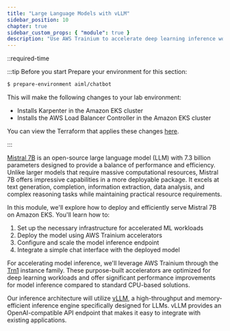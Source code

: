 ```yaml
---
title: "Large Language Models with vLLM"
sidebar_position: 10
chapter: true
sidebar_custom_props: { "module": true }
description: "Use AWS Trainium to accelerate deep learning inference workloads on Amazon Elastic Kubernetes Service."
---
```


::required-time

:::tip Before you start
Prepare your environment for this section:

```bash timeout=300 wait=30
$ prepare-environment aiml/chatbot
```

This will make the following changes to your lab environment:

- Installs Karpenter in the Amazon EKS cluster
- Installs the AWS Load Balancer Controller in the Amazon EKS cluster

You can view the Terraform that applies these changes [here](https://github.com/VAR::MANIFESTS_OWNER/VAR::MANIFESTS_REPOSITORY/tree/VAR::MANIFESTS_REF/manifests/modules/aiml/chatbot/.workshop/terraform).

:::

[Mistral 7B](https://mistral.ai/en/news/announcing-mistral-7b) is an open-source large language model (LLM) with 7.3 billion parameters designed to provide a balance of performance and efficiency. Unlike larger models that require massive computational resources, Mistral 7B offers impressive capabilities in a more deployable package. It excels at text generation, completion, information extraction, data analysis, and complex reasoning tasks while maintaining practical resource requirements.

In this module, we'll explore how to deploy and efficiently serve Mistral 7B on Amazon EKS. You'll learn how to:

1. Set up the necessary infrastructure for accelerated ML workloads
2. Deploy the model using AWS Trainium accelerators
3. Configure and scale the model inference endpoint
4. Integrate a simple chat interface with the deployed model

For accelerating model inference, we'll leverage AWS Trainium through the [Trn1](https://aws.amazon.com/ai/machine-learning/trainium/) instance family. These purpose-built accelerators are optimized for deep learning workloads and offer significant performance improvements for model inference compared to standard CPU-based solutions.

Our inference architecture will utilize [vLLM](https://github.com/vllm-project/vllm), a high-throughput and memory-efficient inference engine specifically designed for LLMs. vLLM provides an OpenAI-compatible API endpoint that makes it easy to integrate with existing applications.
